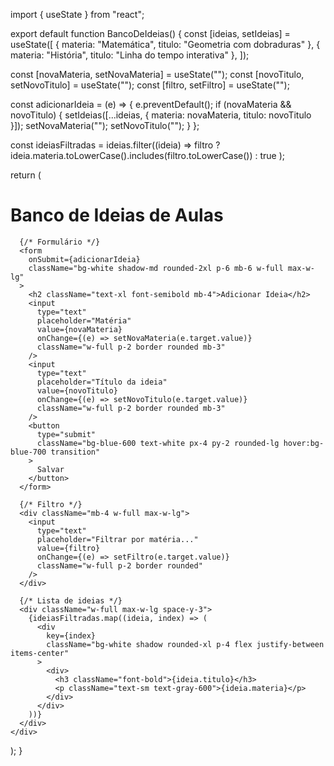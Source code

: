 import { useState } from "react";

export default function BancoDeIdeias() {
  const [ideias, setIdeias] = useState([
    { materia: "Matemática", titulo: "Geometria com dobraduras" },
    { materia: "História", titulo: "Linha do tempo interativa" },
  ]);

  const [novaMateria, setNovaMateria] = useState("");
  const [novoTitulo, setNovoTitulo] = useState("");
  const [filtro, setFiltro] = useState("");

  const adicionarIdeia = (e) => {
    e.preventDefault();
    if (novaMateria && novoTitulo) {
      setIdeias([...ideias, { materia: novaMateria, titulo: novoTitulo }]);
      setNovaMateria("");
      setNovoTitulo("");
    }
  };

  const ideiasFiltradas = ideias.filter((ideia) =>
    filtro ? ideia.materia.toLowerCase().includes(filtro.toLowerCase()) : true
  );

  return (
    <div className="min-h-screen bg-gray-100 p-6 flex flex-col items-center">
      <h1 className="text-3xl font-bold mb-6">Banco de Ideias de Aulas</h1>

      {/* Formulário */}
      <form
        onSubmit={adicionarIdeia}
        className="bg-white shadow-md rounded-2xl p-6 mb-6 w-full max-w-lg"
      >
        <h2 className="text-xl font-semibold mb-4">Adicionar Ideia</h2>
        <input
          type="text"
          placeholder="Matéria"
          value={novaMateria}
          onChange={(e) => setNovaMateria(e.target.value)}
          className="w-full p-2 border rounded mb-3"
        />
        <input
          type="text"
          placeholder="Título da ideia"
          value={novoTitulo}
          onChange={(e) => setNovoTitulo(e.target.value)}
          className="w-full p-2 border rounded mb-3"
        />
        <button
          type="submit"
          className="bg-blue-600 text-white px-4 py-2 rounded-lg hover:bg-blue-700 transition"
        >
          Salvar
        </button>
      </form>

      {/* Filtro */}
      <div className="mb-4 w-full max-w-lg">
        <input
          type="text"
          placeholder="Filtrar por matéria..."
          value={filtro}
          onChange={(e) => setFiltro(e.target.value)}
          className="w-full p-2 border rounded"
        />
      </div>

      {/* Lista de ideias */}
      <div className="w-full max-w-lg space-y-3">
        {ideiasFiltradas.map((ideia, index) => (
          <div
            key={index}
            className="bg-white shadow rounded-xl p-4 flex justify-between items-center"
          >
            <div>
              <h3 className="font-bold">{ideia.titulo}</h3>
              <p className="text-sm text-gray-600">{ideia.materia}</p>
            </div>
          </div>
        ))}
      </div>
    </div>
  );
}
